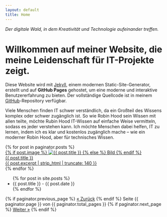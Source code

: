 ```yaml
---
layout: default
title: Home
---
```


*Der digitale Wald, in dem Kreativität und Technologie aufeinander treffen.*

# Willkommen auf meiner Website, die meine Leidenschaft für IT-Projekte zeigt.

Diese Website wird mit [Jekyll](https://jekyllrb.com/), einem modernen Static-Site-Generator, erstellt und auf **GitHub Pages** gehostet, um eine moderne und interaktive Benutzererfahrung zu bieten. Der vollständige Quellcode ist in meinem [GitHub](https://github.com/rubin-hood/blog)-Repository verfügbar.

Viele Menschen finden IT schwer verständlich, da ein Großteil des Wissens komplex oder schwer zugänglich ist. So wie Robin Hood sein Wissen mit allen teilte, möchte Rubin Hood IT-Wissen auf einfache Weise vermitteln, sodass es jeder verstehen kann. Ich möchte Menschen dabei helfen, IT zu lernen, indem ich es klar und kostenlos zugänglich mache – wie ein moderner Robin Hood, aber für technisches Wissen.

<div class="blog-teaser-grid">
  {% for post in paginator.posts %}
<a class="blog-card" href="{{ post.url | relative_url }}">
  <div class="card-img">
    {% if post.image %}
      <img src="{{ post.image }}" alt="{{ post.title }}" loading="lazy">
    {% else %}
      Bild
    {% endif %}
  </div>
  <div class="card-content">
    <div class="card-title">{{ post.title }}</div>
    <div class="card-desc">{{ post.excerpt | strip_html | truncate: 140 }}</div>
  </div>
</a>
  {% endfor %}
</div>

<ul>
  {% for post in site.posts %}
    <li>{{ post.title }} - {{ post.date }}</li>
  {% endfor %}
</ul>


<div class="pagination">
  {% if paginator.previous_page %}
    <a class="prev" href="{{ paginator.previous_page_path | prepend: site.baseurl }}">« Zurück</a>
  {% endif %}
  <span>Seite {{ paginator.page }} von {{ paginator.total_pages }}</span>
  {% if paginator.next_page %}
    <a class="next" href="{{ paginator.next_page_path | prepend: site.baseurl }}">Weiter »</a>
  {% endif %}
</div>

